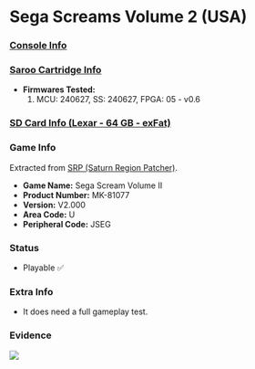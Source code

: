# Sega Screams Volume 2 (USA)

### [Console Info](../../../../../Info/Consoles/VA13/README.md)

### [Saroo Cartridge Info](../../../../../Info/Cartridges/GuangzhouSanStarOnlineShop/1.6/README.md)

- <b>Firmwares Tested:</b>
  1. MCU: 240627, SS: 240627, FPGA: 05 - v0.6

### [SD Card Info (Lexar - 64 GB - exFat)](../../../../../Info/SdCards/Lexar/64GB/exfat/README.md)

### Game Info

Extracted from [SRP (Saturn Region Patcher)](https://segaxtreme.net/resources/saturn-region-patcher.81/download).

- <b>Game Name:</b> Sega Scream Volume II
- <b>Product Number:</b> MK-81077
- <b>Version:</b> V2.000
- <b>Area Code:</b> U
- <b>Peripheral Code:</b> JSEG

### Status

- Playable :white_check_mark:

### Extra Info

- It does need a full gameplay test.

### Evidence

[![](https://img.youtube.com/vi/xi41BvgLZac/0.jpg)](https://www.youtube.com/watch?v=xi41BvgLZac)

